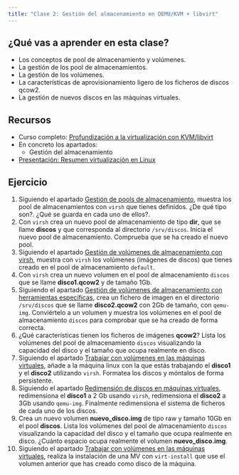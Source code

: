 ```yaml
---
title: "Clase 2: Gestión del almacenamiento en QEMU/KVM + libvirt"
---
```


## ¿Qué vas a aprender en esta clase?

* Los conceptos de pool de almacenamiento y volúmenes.
* La gestión de los pool de almacenamientos.
* La gestión de los volúmenes.
* La características de aprovisionamiento ligero de los ficheros de discos qcow2.
* La gestión de nuevos discos en las máquinas virtuales.

## Recursos

* Curso completo: [Profundización a la virtualización con KVM/libvirt](https://github.com/josedom24/curso_kvm_ow/blob/main/curso2)
* En concreto los apartados:
  * Gestión del almacenamiento
* [Presentación: Resumen virtualización en Linux](https://fp.josedomingo.org/sri/pdf/resumen_virtualizacion.pdf)

## Ejercicio

1. Siguiendo el apartado [Gestión de pools de almacenamiento](https://github.com/josedom24/curso_kvm_ow/blob/main/curso2/contenidos/unidad04/clase2.md), muestra los pool de almacenamientos con `virsh` que tienes definidos. ¿De qué tipo son?. ¿Qué se guarda en cada uno de ellos?.
2. Con `virsh` crea un nuevo pool de almacenamiento de tipo **dir**, que se llame **discos** y que corresponda al directorio `/srv/discos`. Inicia el nuevo pool de almacenamiento. Comprueba que se ha creado el nuevo pool.
3. Siguiendo el apartado [Gestión de volúmenes de almacenamiento con virsh](https://github.com/josedom24/curso_kvm_ow/blob/main/curso2/contenidos/unidad04/clase3.md), muestra con `virsh` los volúmenes (imágenes de discos) que tienes creado en el pool de almacenamiento `default`. 
4. Con `virsh` crea un nuevo volumen en el pool de almacenamiento `discos` que se llame **disco1.qcow2** y de tamaño 1Gb.
5. Siguiendo el apartado [Gestión de volúmenes de almacenamiento con herramientas específicas](https://github.com/josedom24/curso_kvm_ow/blob/main/curso2/contenidos/unidad04/clase4.md), crea un fichero de imagen en el directorio `/srv/discos` que se llame **disco2.qcow2** con 2Gb de tamaño, con `qemu-img`. Conviértelo a un volumen y muestra los volúmenes en el pool de almacenamiento `discos` para comprobar que se ha creado de forma correcta.
6. ¿Qué características tienen los ficheros de imágenes **qcow2**? Lista los volúmenes del pool de almacenamiento `discos` visualizando la capacidad del disco y el tamaño que ocupa realmente en disco.
7. Siguiendo el apartado [Trabajar con volúmenes en las máquinas virtuales](https://github.com/josedom24/curso_kvm_ow/blob/main/curso2/contenidos/unidad04/clase5.md), añade a la máquina linux con la que estás trabajando el **disco1** y el **disco2** utilizando `virsh`. Formatea los discos y móntalos de forma persistente.
8. Siguiendo el apartado [Redimensión de discos en máquinas virtuales](https://github.com/josedom24/curso_kvm_ow/blob/main/curso2/contenidos/unidad04/clase6.md), redimensiona el **disco1** a 2 Gb usando `virsh`, redimensiona el **disco2** a 3Gb usando `qemu-img`. Finalmente redimensiona el sistema de ficheros de cada uno de los discos.
9. Crea un nuevo volumen **nuevo_disco.img** de tipo raw y tamaño 10Gb en el pool **discos**. Lista los volúmenes del pool de almacenamiento `discos` visualizando la capacidad del disco y el tamaño que ocupa realmente en disco. ¿Cuánto espacio ocupa realmente el volumen **nuevo_disco.img**.
10. Siguiendo el apartado [Trabajar con volúmenes en las máquinas virtuales](https://github.com/josedom24/curso_kvm_ow/blob/main/curso2/contenidos/unidad04/clase5.md), realiza la instalación de una MV con `virt-install` que use el volumen anterior que has creado como disco de la máquina.
